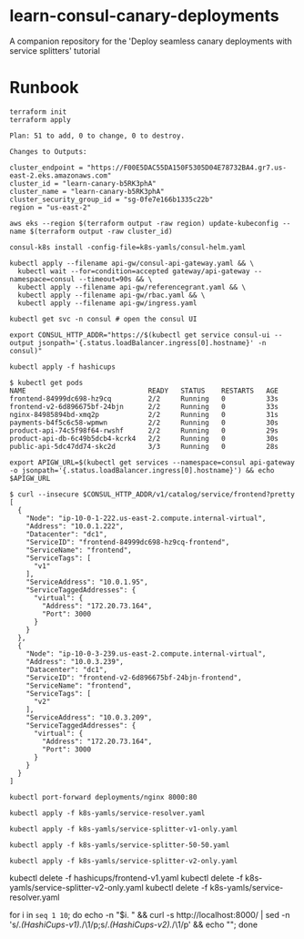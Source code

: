 # learn-consul-canary-deployments

A companion repository for the 'Deploy seamless canary deployments with service splitters' tutorial

# Runbook

```
terraform init
terraform apply
```

```
Plan: 51 to add, 0 to change, 0 to destroy.

Changes to Outputs:

cluster_endpoint = "https://F00E5DAC55DA150F5305D04E78732BA4.gr7.us-east-2.eks.amazonaws.com"
cluster_id = "learn-canary-b5RK3phA"
cluster_name = "learn-canary-b5RK3phA"
cluster_security_group_id = "sg-0fe7e166b1335c22b"
region = "us-east-2"
```

```
aws eks --region $(terraform output -raw region) update-kubeconfig --name $(terraform output -raw cluster_id)
```

```
consul-k8s install -config-file=k8s-yamls/consul-helm.yaml
```

```
kubectl apply --filename api-gw/consul-api-gateway.yaml && \
  kubectl wait --for=condition=accepted gateway/api-gateway --namespace=consul --timeout=90s && \
  kubectl apply --filename api-gw/referencegrant.yaml && \
  kubectl apply --filename api-gw/rbac.yaml && \
  kubectl apply --filename api-gw/ingress.yaml
```

```
kubectl get svc -n consul # open the consul UI
```


```
export CONSUL_HTTP_ADDR="https://$(kubectl get service consul-ui --output jsonpath='{.status.loadBalancer.ingress[0].hostname}' -n consul)"
```

```
kubectl apply -f hashicups
```

```
$ kubectl get pods
NAME                              READY   STATUS    RESTARTS   AGE
frontend-84999dc698-hz9cq         2/2     Running   0          33s
frontend-v2-6d896675bf-24bjn      2/2     Running   0          33s
nginx-84985894bd-xmq2p            2/2     Running   0          31s
payments-b4f5c6c58-wpmwn          2/2     Running   0          30s
product-api-74c5f98f64-rwshf      2/2     Running   0          29s
product-api-db-6c49b5dcb4-kcrk4   2/2     Running   0          30s
public-api-5dc47dd74-skc2d        3/3     Running   0          28s
```

```
export APIGW_URL=$(kubectl get services --namespace=consul api-gateway -o jsonpath='{.status.loadBalancer.ingress[0].hostname}') && echo $APIGW_URL
```

```
$ curl --insecure $CONSUL_HTTP_ADDR/v1/catalog/service/frontend?pretty
[
  {
    "Node": "ip-10-0-1-222.us-east-2.compute.internal-virtual",
    "Address": "10.0.1.222",
    "Datacenter": "dc1",
    "ServiceID": "frontend-84999dc698-hz9cq-frontend",
    "ServiceName": "frontend",
    "ServiceTags": [
      "v1"
    ],
    "ServiceAddress": "10.0.1.95",
    "ServiceTaggedAddresses": {
      "virtual": {
        "Address": "172.20.73.164",
        "Port": 3000
      }
    }
  },
  {
    "Node": "ip-10-0-3-239.us-east-2.compute.internal-virtual",
    "Address": "10.0.3.239",
    "Datacenter": "dc1",
    "ServiceID": "frontend-v2-6d896675bf-24bjn-frontend",
    "ServiceName": "frontend",
    "ServiceTags": [
      "v2"
    ],
    "ServiceAddress": "10.0.3.209",
    "ServiceTaggedAddresses": {
      "virtual": {
        "Address": "172.20.73.164",
        "Port": 3000
      }
    }
  }
]
```

```
kubectl port-forward deployments/nginx 8000:80
```

```
kubectl apply -f k8s-yamls/service-resolver.yaml
```

```
kubectl apply -f k8s-yamls/service-splitter-v1-only.yaml
```

```
kubectl apply -f k8s-yamls/service-splitter-50-50.yaml
```

```
kubectl apply -f k8s-yamls/service-splitter-v2-only.yaml
```

kubectl delete -f hashicups/frontend-v1.yaml
kubectl delete -f k8s-yamls/service-splitter-v2-only.yaml
kubectl delete -f k8s-yamls/service-resolver.yaml


for i in `seq 1 10`; do echo -n "$i. " && curl -s http://localhost:8000/ | sed -n 's/.*\(HashiCups-v1\).*/\1/p;s/.*\(HashiCups-v2\).*/\1/p' && echo ""; done